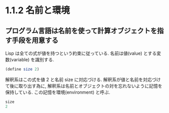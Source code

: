 # 1.1.2 名前と環境

## プログラム言語は名前を使って計算オブジェクトを指す手段を用意する

Lisp は全ての式が値を持つという約束に従っている. 
名前は値(value) とする変数(variable) を識別する.

```scheme
(define size 2)
```
解釈系はこの式を値 2 と名前 size に対応づける. 解釈系が値と名前を対応づけて後に取り出す為に, 解釈系は名前とオブジェクトの対を忘れないように記憶を保持している. この記憶を環境(environment) と呼ぶ.

```scheme
size
2
```
